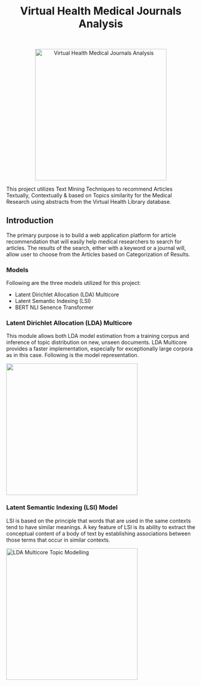 <h1 align="center"> Virtual Health Medical Journals Analysis </h1> <br>
<p align="center">
  <a href="http://clipart-library.com/clipart/kc8odg89i.htm">
    <img alt="Virtual Health Medical Journals Analysis" title="Virtual Health Medical Journals Analysis" src="http://clipart-library.com/images/kc8odg89i.jpg" width="350">
  </a>
</p>

This project utilizes Text Mining Techniques to recommend Articles Textually, Contextually & based on Topics similarity for the Medical Research using abstracts from the Virtual Health Library database.

## Introduction

The primary purpose is to build a web application platform for article recommendation that will easily help medical researchers to search for articles. The results of the search, either with a keyword or a journal will, allow user to choose from the Articles based on Categorization of Results.

### Models

Following are the three models utilized for this project:

* Latent Dirichlet Allocation (LDA) Multicore 
* Latent Semantic Indexing (LSI)
* BERT NLI Senence Transformer

### Latent Dirichlet Allocation (LDA) Multicore

This module allows both LDA model estimation from a training corpus and inference of topic distribution on new, unseen documents. LDA Multicore provides a faster implementation, especially for exceptionally large corpora as in this case. Following is the model representation.

<p>
	<img src="https://www.researchgate.net/publication/349296501/figure/fig1/AS:990978731151361@1613279149953/LDA-based-topic-modeling-process.png" width="350">
</p>


### Latent Semantic Indexing (LSI) Model

LSI is based on the principle that words that are used in the same contexts tend to have similar meanings. A key feature of LSI is its ability to extract the conceptual content of a body of text by establishing associations between those terms that occur in similar contexts.

<p align="left">
  <a href="https://medium.com/analytics-vidhya/nlp-with-latent-semantic-analysis-b3de6e16ad7d">
    <img alt="LDA Multicore Topic Modelling" title="LDA Multicore Topic Modelling" src="https://miro.medium.com/max/1400/1*tctmPjlqV66mR9s-I5bzMg.jpeg" width="350">
  </a>
</p>
